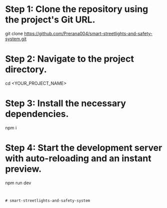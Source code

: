 
# Step 1: Clone the repository using the project's Git URL.
git clone <https://github.com/Prerana004/smart-streetlights-and-safety-system.git>

# Step 2: Navigate to the project directory.
cd <YOUR_PROJECT_NAME>

# Step 3: Install the necessary dependencies.
npm i

# Step 4: Start the development server with auto-reloading and an instant preview.
npm run dev
```


#   s m a r t - s t r e e t l i g h t s - a n d - s a f e t y - s y s t e m 
 
 
